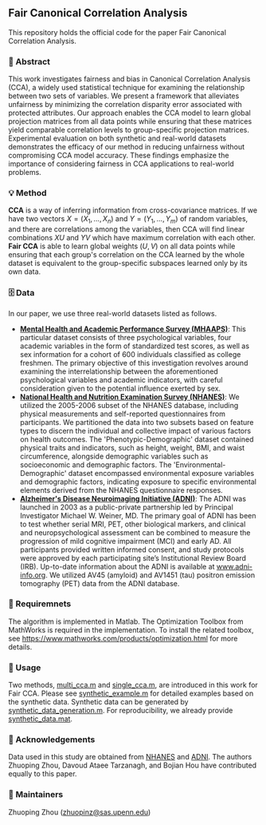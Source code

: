 ## Fair Canonical Correlation Analysis

This repository holds the official code for the paper Fair Canonical Correlation Analysis.

### 🎯 Abstract
This work investigates fairness and bias in Canonical Correlation Analysis (CCA), a widely used statistical technique for examining the relationship between two sets of variables. We present a framework that alleviates unfairness by minimizing the correlation disparity error associated with protected attributes. Our approach enables the CCA model to learn global projection matrices from all data points while ensuring that these matrices yield comparable correlation levels to group-specific projection matrices. Experimental evaluation on both synthetic and real-world datasets demonstrates the efficacy of our method in reducing unfairness without compromising CCA model accuracy. These findings emphasize the importance of considering fairness in CCA applications to real-world problems.

### 💡 Method
**CCA** is a way of inferring information from cross-covariance matrices. If we have two vectors $X = (X_1, \dots, X_n)$ and $Y = (Y_1, \dots, Y_m)$  of random variables, and there are correlations among the variables, then CCA will find linear combinations $XU$ and $YV$ which have maximum correlation with each other. **Fair CCA** is able to learn global weights $(U, V)$ on all data points while ensuring that each group's correlation on the CCA learned by the whole dataset is equivalent to the group-specific subspaces learned only by its own data.

### 🗄️ Data
In our paper, we use three real-world datasets listed as follows.
- **[Mental Health and Academic Performance Survey (MHAAPS)](https://github.com/marks/convert_to_csv/tree/master/sample_data)**: This particular dataset consists of three psychological variables, four academic variables in the form of standardized test scores, as well as sex information for a cohort of 600 individuals classified as college freshmen. The primary objective of this investigation revolves around examining the interrelationship between the aforementioned psychological variables and academic indicators, with careful consideration given to the potential influence exerted by sex.
- **[National Health and Nutrition Examination Survey (NHANES)](https://www.cdc.gov/nchs/nhanes)**: We utilized the 2005-2006 subset of the NHANES database, including physical measurements and self-reported questionnaires from participants. We partitioned the data into two subsets based on feature types to discern the individual and collective impact of various factors on health outcomes. The 'Phenotypic-Demographic' dataset contained physical traits and indicators, such as height, weight, BMI, and waist circumference, alongside demographic variables such as socioeconomic and demographic factors. The 'Environmental-Demographic' dataset encompassed environmental exposure variables and demographic factors, indicating exposure to specific environmental elements derived from the NHANES questionnaire responses.
- **[Alzheimer's Disease Neuroimaging Initiative (ADNI)](http://adni.loni.usc.edu)**: The ADNI was launched in 2003 as a public-private partnership led by Principal Investigator Michael W. Weiner, MD. The primary goal of ADNI has been to test whether serial MRI, PET, other biological markers, and clinical and neuropsychological assessment can be combined to measure the progression of mild cognitive impairment (MCI) and early AD. All participants provided written informed consent, and study protocols were approved by each participating site’s Institutional Review Board (IRB). Up-to-date information about the ADNI is available at www.adni-info.org. We utilized AV45 (amyloid) and AV1451 (tau) positron emission tomography (PET) data from the ADNI database.

### 📝 Requiremnets
The algorithm is implemented in Matlab. The Optimization Toolbox from MathWorks is required in the implementation. To install the related toolbox, see https://www.mathworks.com/products/optimization.html for more details.

### 🔨 Usage
Two methods, [multi_cca.m](https://github.com/PennShenLab/Fair_CCA/blob/main/multi_cca.m) and [single_cca.m](https://github.com/PennShenLab/Fair_CCA/blob/main/single_cca.m), are introduced in this work for Fair CCA. Please see [synthetic_example.m](https://github.com/PennShenLab/Fair_CCA/blob/main/synthetic_example.m) for detailed examples based on the synthetic data. Synthetic data can be generated by [synthetic_data_generation.m](https://github.com/PennShenLab/Fair_CCA/blob/main/synthetic_data_generation.m). For reproducibility, we already provide [synthetic_data.mat](https://github.com/PennShenLab/Fair_CCA/blob/main/synthetic_data.mat).

### 🤝 Acknowledgements
Data used in this study are obtained from [NHANES](https://www.cdc.gov/nchs/nhanes) and [ADNI](http://adni.loni.usc.edu). The authors Zhuoping Zhou, Davoud Ataee Tarzanagh, and Bojian Hou have contributed equally to this paper.

### 📨 Maintainers
Zhuoping Zhou (zhuopinz@sas.upenn.edu)
